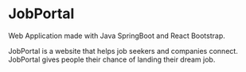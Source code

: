 # JobPortal

Web Application made with Java SpringBoot and React Bootstrap.

JobPortal is a website that helps job seekers and companies connect. JobPortal gives people their chance of landing their dream job.

